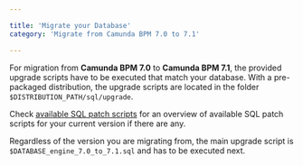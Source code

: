 ```yaml
---

title: 'Migrate your Database'
category: 'Migrate from Camunda BPM 7.0 to 7.1'

---
```



For migration from **Camunda BPM 7.0** to **Camunda BPM 7.1**, the provided upgrade scripts have to be executed that match your database.
With a pre-packaged distribution, the upgrade scripts are located in the folder `$DISTRIBUTION_PATH/sql/upgrade`.

Check [available SQL patch scripts](ref:/guides/migration-guide/#patch-level-upgrade-upgrade-your-database-available-sql-patch-scripts) for an overview of available SQL patch scripts for your current version if there are any.

Regardless of the version you are migrating from, the main upgrade script is `$DATABASE_engine_7.0_to_7.1.sql` and has to be executed next.

